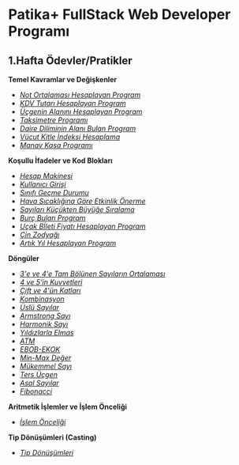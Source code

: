 # Patika+ FullStack Web Developer Programı 

## 1.Hafta Ödevler/Pratikler

**Temel Kavramlar ve Değişkenler** <br/>
- [*Not Ortalaması Hesaplayan Program*](https://github.com/zzavlamaz/PatikaPlusBootcamp/blob/main/Week-1/src/NotOrtalamasiHesaplayanProgram/Main.java)<br/>
- [*KDV Tutarı Hesaplayan Program*](https://github.com/zzavlamaz/PatikaPlusBootcamp/blob/main/Week-1/src/KdvTutariHesaplayanProgram/Main.java)<br/>
- [*Üçgenin Alanını Hesaplayan Program*](https://github.com/zzavlamaz/PatikaPlusBootcamp/blob/main/Week-1/src/UcgenAlaniBulanProgram/Main.java)<br/>
- [*Taksimetre Programı*](https://github.com/zzavlamaz/PatikaPlusBootcamp/blob/main/Week-1/src/TaksimetreHesaplayanProgram/Main.java)<br/>
- [*Daire Diliminin Alanı Bulan Program*](https://github.com/zzavlamaz/PatikaPlusBootcamp/blob/main/Week-1/src/DaireDilimininAlani/Main.java)<br/>
- [*Vücut Kitle İndeksi Hesaplama*](https://github.com/zzavlamaz/PatikaPlusBootcamp/blob/main/Week-1/src/VucutKitleIndeksiHesaplama/Main.java)<br/>
- [*Manav Kasa Programı*](https://github.com/zzavlamaz/PatikaPlusBootcamp/blob/main/Week-1/src/ManavKasaProgrami/Main.java)<br/>

**Koşullu İfadeler ve Kod Blokları**<br/>
- [*Hesap Makinesi*](https://github.com/zzavlamaz/PatikaPlusBootcamp/blob/main/Week-1/src/HesapMakinesi/Main.java)<br/>
- [*Kullanıcı Girişi*](https://github.com/zzavlamaz/PatikaPlusBootcamp/blob/main/Week-1/src/KullaniciGirisi/Main.java)<br/>
- [*Sınıfı Geçme Durumu*](https://github.com/zzavlamaz/PatikaPlusBootcamp/blob/main/Week-1/src/SinifGecmeDurumuKosullu/Main.java)<br/>
- [*Hava Sıcaklığına Göre Etkinlik Önerme*](https://github.com/zzavlamaz/PatikaPlusBootcamp/blob/main/Week-1/src/KullaniciGirisi/Main.java)<br/>
- [*Sayıları Küçükten Büyüğe Sıralama*](https://github.com/zzavlamaz/PatikaPlusBootcamp/blob/main/Week-1/src/SayilariKucuktenBuyugeSiralayanProgram/Main.java)<br/>
- [*Burç Bulan Program*](https://github.com/zzavlamaz/PatikaPlusBootcamp/blob/main/Week-1/src/BurcBulanProgram/Main.java)<br/>
- [*Uçak Bİleti Fiyatı Hesaplayan Program*](https://github.com/zzavlamaz/PatikaPlusBootcamp/blob/main/Week-1/src/UcakBiletiHesaplayanProgram/Main.java)<br/>
- [*Çin Zodyağı*](https://github.com/zzavlamaz/PatikaPlusBootcamp/blob/main/Week-1/src/CinZodyagi/Main.java)<br/>
- [*Artık Yıl Hesaplayan Program*](https://github.com/zzavlamaz/PatikaPlusBootcamp/blob/main/Week-1/src/ArtikYilHesaplayanProgram/Main.java)<br/>


**Döngüler**<br/>
- [*3'e ve 4'e Tam Bölünen Sayıların Ortalaması*](https://github.com/zzavlamaz/PatikaPlusBootcamp/blob/main/Week-1/src/JavaDongulerPratik/Main.java)<br/>
- [*4 ve 5'in Kuvvetleri*](https://github.com/zzavlamaz/PatikaPlusBootcamp/blob/main/Week-1/src/KuvvetHesaplama/Main.java)<br/>
- [*Çift ve 4'ün Katları*](https://github.com/zzavlamaz/PatikaPlusBootcamp/blob/main/Week-1/src/TekSayiProgrami/Main.jav)<br/>
- [*Kombinasyon*](https://github.com/zzavlamaz/PatikaPlusBootcamp/blob/main/Week-1/src/KombinasyonHesaplayanProgram/Main.jav)<br/>
- [*Üslü Sayılar*](https://github.com/zzavlamaz/PatikaPlusBootcamp/blob/main/Week-1/src/UsluSayiProgrami/Main.java)<br/>
- [*Armstrong Sayı*](https://github.com/zzavlamaz/PatikaPlusBootcamp/blob/main/Week-1/src/ArmstrongSayi/Main.java)<br/>
- [*Harmonik Sayı*](https://github.com/zzavlamaz/PatikaPlusBootcamp/blob/main/Week-1/src/HarmonikSayi/Main.java)<br/>
- [*Yıldızlarla Elmas*](https://github.com/zzavlamaz/PatikaPlusBootcamp/blob/main/Week-1/src/Elmas/Main.java)<br/>
- [*ATM*](https://github.com/zzavlamaz/PatikaPlusBootcamp/blob/main/Week-1/src/AtmProjesi/Main.java)<br/>
- [*EBOB-EKOK*](https://github.com/zzavlamaz/PatikaPlusBootcamp/blob/main/Week-1/src/EbobEkok/Main.java)<br/>
- [*Min-Max Değer*](https://github.com/zzavlamaz/PatikaPlusBootcamp/blob/main/Week-1/src/MinMaxNumber/Main.java)<br/>
- [*Mükemmel Sayı*](https://github.com/zzavlamaz/PatikaPlusBootcamp/blob/main/Week-1/src/MukemmelSayi/Main.java)<br/>
- [*Ters Üçgen*](https://github.com/zzavlamaz/PatikaPlusBootcamp/blob/main/Week-1/src/TersUcgen/Main.java)<br/>
- [*Asal Sayılar*](https://github.com/zzavlamaz/PatikaPlusBootcamp/blob/main/Week-1/src/AsalSayilar/Main.java)<br/>
- [*Fibonacci*](https://github.com/zzavlamaz/PatikaPlusBootcamp/blob/main/Week-1/src/Fibonacci/Main.java)<br/>

**Aritmetik İşlemler ve İşlem Önceliği**
- [*İşlem Önceliği*](https://github.com/zzavlamaz/PatikaPlusBootcamp/blob/main/Week-1/src/IslemOnceligi/Main.java)<br/>


**Tip Dönüşümleri (Casting)**
- [*Tip Dönüşümleri*](https://github.com/zzavlamaz/PatikaPlusBootcamp/blob/main/Week-1/src/TipDonusumleri/Main.java)


















